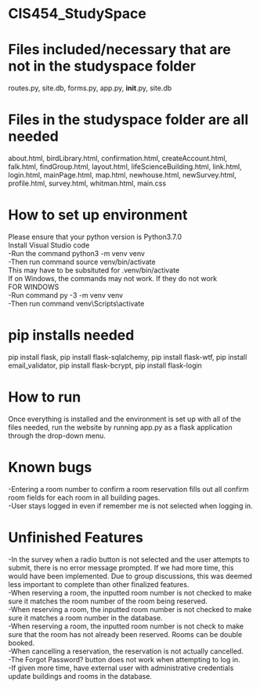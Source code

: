 # CIS454_StudySpace
# Files included/necessary that are not in the studyspace folder  
routes.py, site.db, forms.py, app.py, __init__.py, site.db


# Files in the studyspace folder are all needed  
about.html, birdLibrary.html, confirmation.html, createAccount.html, falk.html, findGroup.html,
layout.html, lifeScienceBuilding.html, link.html, login.html, mainPage.html, map.html, 
newhouse.html, newSurvey.html, profile.html, survey.html, whitman.html, main.css


# How to set up environment  
Please ensure that your python version is Python3.7.0  
Install Visual Studio code  
-Run the command python3 -m venv venv  
-Then run command source venv/bin/activate  
This may have to be subsituted for .venv/bin/activate  
If on Windows, the commands may not work. If they do not work  
FOR WINDOWS  
-Run command py -3 -m venv venv  
-Then run command venv\Scripts\activate


# pip installs needed  
pip install flask, pip install flask-sqlalchemy, pip install flask-wtf, pip install email_validator,
pip install flask-bcrypt, pip install flask-login


# How to run  
Once everything is installed and the environment is set up with all of the files needed, run the website by running app.py as a flask application through the drop-down menu.

# Known bugs    
-Entering a room number to confirm a room reservation fills out all confirm room fields for each room in all building pages.  
-User stays logged in even if remember me is not selected  when logging in.  

# Unfinished Features
-In the survey when a radio button is not selected and the user attempts to submit, there is no error message prompted. If we had more time, this would have been implemented. Due to group discussions, this was deemed less important to complete than other finalized features.  
-When reserving a room, the inputted room number is not checked to make sure it matches the room number of the room being reserved.  
-When reserving a room, the inputted room number is not checked to make sure it matches a room number in the database.  
-When reserving a room, the inputted room number is not check to make sure that the room has not already been reserved. Rooms can be double booked.  
-When cancelling a reservation, the reservation is not actually cancelled.  
-The Forgot Password? button does not work when attempting to log in.  
-If given more time, have external user with administrative credentials update buildings and rooms in the database. 


